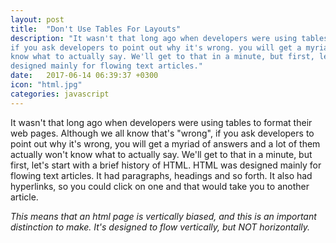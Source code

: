 ```yaml
---
layout: post
title:  "Don't Use Tables For Layouts"
description: "It wasn't that long ago when developers were using tables to format their web pages. Although we all know that's wrong, 
if you ask developers to point out why it's wrong. you will get a myriad of answers and a lot of them actually won't 
know what to actually say. We'll get to that in a minute, but first, let's start with a brief history of HTML. HTML was 
designed mainly for flowing text articles."
date:   2017-06-14 06:39:37 +0300
icon: "html.jpg"
categories: javascript
---
```

It wasn't that long ago when developers were using tables to format their web pages. Although we all know that's "wrong", 
if you ask developers to point out why it's wrong, you will get a myriad of answers and a lot of them actually won't 
know what to actually say. We'll get to that in a minute, but first, let's start with a brief history of HTML. HTML was 
designed mainly for flowing text articles. It had paragraphs, headings and so forth. It also had hyperlinks, so you could 
click on one and that would take you to another article. 

*This means that an html page is vertically biased, and this is an important distinction to make. It's designed to flow vertically, 
but NOT horizontally.*
